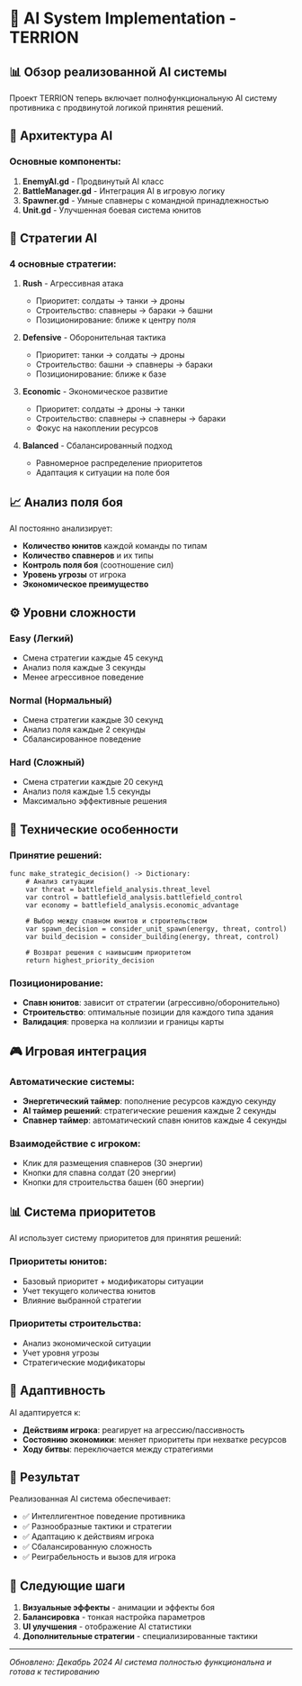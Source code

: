 # 🤖 AI System Implementation - TERRION

## 📊 Обзор реализованной AI системы

Проект TERRION теперь включает полнофункциональную AI систему противника с продвинутой логикой принятия решений.

## 🧠 Архитектура AI

### Основные компоненты:

1. **EnemyAI.gd** - Продвинутый AI класс
2. **BattleManager.gd** - Интеграция AI в игровую логику  
3. **Spawner.gd** - Умные спавнеры с командной принадлежностью
4. **Unit.gd** - Улучшенная боевая система юнитов

## 🎯 Стратегии AI

### 4 основные стратегии:

1. **Rush** - Агрессивная атака
   - Приоритет: солдаты → танки → дроны
   - Строительство: спавнеры → бараки → башни
   - Позиционирование: ближе к центру поля

2. **Defensive** - Оборонительная тактика
   - Приоритет: танки → солдаты → дроны
   - Строительство: башни → спавнеры → бараки
   - Позиционирование: ближе к базе

3. **Economic** - Экономическое развитие
   - Приоритет: солдаты → дроны → танки
   - Строительство: спавнеры → спавнеры → бараки
   - Фокус на накоплении ресурсов

4. **Balanced** - Сбалансированный подход
   - Равномерное распределение приоритетов
   - Адаптация к ситуации на поле боя

## 📈 Анализ поля боя

AI постоянно анализирует:

- **Количество юнитов** каждой команды по типам
- **Количество спавнеров** и их типы
- **Контроль поля боя** (соотношение сил)
- **Уровень угрозы** от игрока
- **Экономическое преимущество**

## ⚙️ Уровни сложности

### Easy (Легкий)
- Смена стратегии каждые 45 секунд
- Анализ поля каждые 3 секунды
- Менее агрессивное поведение

### Normal (Нормальный)
- Смена стратегии каждые 30 секунд
- Анализ поля каждые 2 секунды
- Сбалансированное поведение

### Hard (Сложный)
- Смена стратегии каждые 20 секунд
- Анализ поля каждые 1.5 секунды
- Максимально эффективные решения

## 🔧 Технические особенности

### Принятие решений:
```gdscript
func make_strategic_decision() -> Dictionary:
    # Анализ ситуации
    var threat = battlefield_analysis.threat_level
    var control = battlefield_analysis.battlefield_control
    var economy = battlefield_analysis.economic_advantage
    
    # Выбор между спавном юнитов и строительством
    var spawn_decision = consider_unit_spawn(energy, threat, control)
    var build_decision = consider_building(energy, threat, control)
    
    # Возврат решения с наивысшим приоритетом
    return highest_priority_decision
```

### Позиционирование:
- **Спавн юнитов**: зависит от стратегии (агрессивно/оборонительно)
- **Строительство**: оптимальные позиции для каждого типа здания
- **Валидация**: проверка на коллизии и границы карты

## 🎮 Игровая интеграция

### Автоматические системы:
- **Энергетический таймер**: пополнение ресурсов каждую секунду
- **AI таймер решений**: стратегические решения каждые 2 секунды
- **Спавнер таймер**: автоматический спавн юнитов каждые 4 секунды

### Взаимодействие с игроком:
- Клик для размещения спавнеров (30 энергии)
- Кнопки для спавна солдат (20 энергии)
- Кнопки для строительства башен (60 энергии)

## 📊 Система приоритетов

AI использует систему приоритетов для принятия решений:

### Приоритеты юнитов:
- Базовый приоритет + модификаторы ситуации
- Учет текущего количества юнитов
- Влияние выбранной стратегии

### Приоритеты строительства:
- Анализ экономической ситуации
- Учет уровня угрозы
- Стратегические модификаторы

## 🔄 Адаптивность

AI адаптируется к:
- **Действиям игрока**: реагирует на агрессию/пассивность
- **Состоянию экономики**: меняет приоритеты при нехватке ресурсов
- **Ходу битвы**: переключается между стратегиями

## 🚀 Результат

Реализованная AI система обеспечивает:
- ✅ Интеллигентное поведение противника
- ✅ Разнообразные тактики и стратегии
- ✅ Адаптацию к действиям игрока
- ✅ Сбалансированную сложность
- ✅ Реиграбельность и вызов для игрока

## 📝 Следующие шаги

1. **Визуальные эффекты** - анимации и эффекты боя
2. **Балансировка** - тонкая настройка параметров
3. **UI улучшения** - отображение AI статистики
4. **Дополнительные стратегии** - специализированные тактики

---

*Обновлено: Декабрь 2024*
*AI система полностью функциональна и готова к тестированию*
